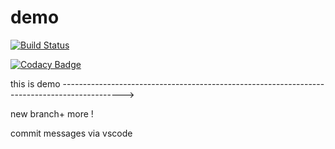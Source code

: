 # demo

[![Build Status](https://travis-ci.org/hamsadatta/demo.svg?branch=master)](https://travis-ci.org/hamsadatta/demo)

[![Codacy Badge](https://api.codacy.com/project/badge/Grade/fb66f81ea8aa43b690ca3ede976d2cdc)](https://www.codacy.com/app/hamsadatta/demo?utm_source=github.com&amp;utm_medium=referral&amp;utm_content=hamsadatta/demo&amp;utm_campaign=Badge_Grade)




this is demo --------------------------------------------------------------------------------------------->

new branch+
more !

commit messages via vscode


